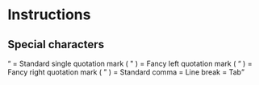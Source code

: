 # Instructions

## Special characters 

<Q>  = Standard single quotation mark ( " )
<LQ> = Fancy left quotation mark ( “ )
<RQ> = Fancy right quotation mark ( ” )
<C>  = Standard comma
<N>  = Line break
<T>  = Tab



